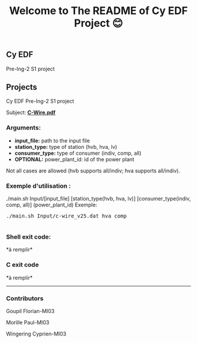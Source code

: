 <!DOCTYPE html>
<html lang="en">
<head>
    <meta charset="UTF-8">
    <meta name="viewport" content="width=device-width, initial-scale=1.0">
</head>
<body>
    <header>
        <h1 align="center">Welcome to The README of Cy EDF Project 😊</h1>
    </header>
    <main>
        <section>
            <h2>Cy EDF</h2>
            <p>Pre-Ing-2 S1 project</p>
        </section>
        <section>
            <h2>Projects</h2>
            <p>Cy EDF Pre-Ing-2 S1 project</p>
            <p>Subject: <a href="C-Wire.pdf" target="_blank"><strong>C-Wire.pdf</strong></a></p>
            <h3>Arguments:</h3>
            <ul>
                <li><strong>input_file:</strong> path to the input file</li>
                <li><strong>station_type:</strong> type of station (hvb, hva, lv)</li>
                <li><strong>consumer_type:</strong> type of consumer (indiv, comp, all)</li>
                <li><strong>OPTIONAL:</strong> power_plant_id: id of the power plant</li>
            </ul>
            <p> Not all cases are allowed (hvb supports all/indiv; hva supports all/indiv).</p>
            <h3>Exemple d'utilisation :</h3>
            <p>./main.sh Input/[input_file] [station_type(hvb, hva, lv)] [consumer_type(indiv, comp, all)]  (power_plant_id) Exemple:</p>
            <pre>
./main.sh Input/c-wire_v25.dat hva comp
            </pre>
            <h3>Shell exit code:</h3>
            <p> *à remplir*</p>
            <h3>C exit code</h3>
            <p> *à remplir*</p>
        </section>
    <section>
        <hr>
<h3>Contributors</h3>
         <p> Goupil Florian-MI03</p>
         <p> Morille Paul-MI03</p>
         <p> Wingering Cyprien-MI03</p>
    </section>
    </main>
</body>
</html>
